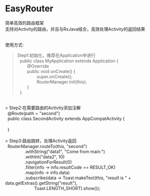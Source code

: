 # EasyRouter
简单高效的路由框架<br>
支持对Activity的路由，并且与RxJava结合，高效处理Activity的返回结果<br><br>

使用方式:<br>
> Step1:初始化，推荐在Application中进行<br>
&nbsp;&nbsp;public class MyApplication extends Application {<br>
&nbsp;&nbsp;&nbsp;&nbsp;&nbsp;&nbsp;&nbsp;&nbsp;@Override<br>
&nbsp;&nbsp;&nbsp;&nbsp;&nbsp;&nbsp;&nbsp;&nbsp;public void onCreate() {<br>
&nbsp;&nbsp;&nbsp;&nbsp;&nbsp;&nbsp;&nbsp;&nbsp;&nbsp;&nbsp;&nbsp;&nbsp;&nbsp;&nbsp;&nbsp;&nbsp;super.onCreate();<br>
&nbsp;&nbsp;&nbsp;&nbsp;&nbsp;&nbsp;&nbsp;&nbsp;&nbsp;&nbsp;&nbsp;&nbsp;&nbsp;&nbsp;&nbsp;&nbsp;RouterManager.init(this);<br>
&nbsp;&nbsp;&nbsp;&nbsp;&nbsp;&nbsp;&nbsp;&nbsp;}<br>
&nbsp;&nbsp;}<br>
<br>
> Step2:在需要路由的Activity添加注解<br>
&nbsp;&nbsp;@Route(path = "second")<br>
&nbsp;&nbsp;public class SecondActivity extends AppCompatActivity {<br>
<br>
&nbsp;&nbsp;｝<br>
<br>
> Step3:路由跳转，处理Activity返回<br>
&nbsp;&nbsp;RouterManager.routeTo(this, "second")<br>
&nbsp;&nbsp;&nbsp;&nbsp;&nbsp;&nbsp;&nbsp;&nbsp;&nbsp;&nbsp;&nbsp;&nbsp;&nbsp;&nbsp;&nbsp;&nbsp;.withString("data1", "Come from main:")<br>
&nbsp;&nbsp;&nbsp;&nbsp;&nbsp;&nbsp;&nbsp;&nbsp;&nbsp;&nbsp;&nbsp;&nbsp;&nbsp;&nbsp;&nbsp;&nbsp;.withInt("data2", 10)<br>
&nbsp;&nbsp;&nbsp;&nbsp;&nbsp;&nbsp;&nbsp;&nbsp;&nbsp;&nbsp;&nbsp;&nbsp;&nbsp;&nbsp;&nbsp;&nbsp;.navigationForResult(0)<br>
&nbsp;&nbsp;&nbsp;&nbsp;&nbsp;&nbsp;&nbsp;&nbsp;&nbsp;&nbsp;&nbsp;&nbsp;&nbsp;&nbsp;&nbsp;&nbsp;.filter(info -> info.resultCode == RESULT_OK)<br>
&nbsp;&nbsp;&nbsp;&nbsp;&nbsp;&nbsp;&nbsp;&nbsp;&nbsp;&nbsp;&nbsp;&nbsp;&nbsp;&nbsp;&nbsp;&nbsp;.map(info -> info.data)<br>
&nbsp;&nbsp;&nbsp;&nbsp;&nbsp;&nbsp;&nbsp;&nbsp;&nbsp;&nbsp;&nbsp;&nbsp;&nbsp;&nbsp;&nbsp;&nbsp;.subscribe(data -> Toast.makeText(this, "result is " + data.getExtras().getString("result"), <br>
&nbsp;&nbsp;&nbsp;&nbsp;&nbsp;&nbsp;&nbsp;&nbsp;&nbsp;&nbsp;&nbsp;&nbsp;&nbsp;&nbsp;&nbsp;&nbsp;&nbsp;&nbsp;&nbsp;&nbsp;&nbsp;&nbsp;&nbsp;&nbsp;Toast.LENGTH_SHORT).show());<br>
